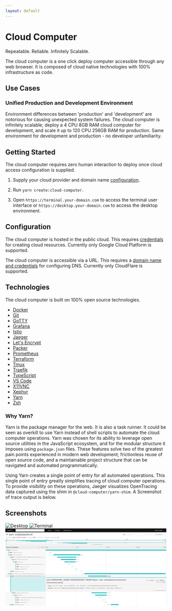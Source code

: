 ```yaml
---
layout: default
---
```


# Cloud Computer

Repeatable. Reliable. Infinitely Scalable.

The cloud computer is a one click deploy computer accessible through any web browser. It is composed of cloud native technologies with 100% infrastructure as code.

## Use Cases

### Unified Production and Development Environment

Environment differences between 'production' and 'development' are notorious for causing unexpected system failures. The cloud computer is infinitely scalable; deploy a 4 CPU 8GB RAM cloud computer for development, and scale it up to 120 CPU 256GB RAM for production. Same environment for development and production - no developer unfamiliarity.

## Getting Started

The cloud computer requires zero human interaction to deploy once cloud access configuration is supplied.

1. Supply your cloud provider and domain name [configuration](#configuration).

2. Run `yarn create:cloud-computer`.

3. Open `https://terminal.your-domain.com` to access the terminal user interface or `https://desktop.your-domain.com` to access the desktop environment.

## Configuration

The cloud computer is hosted in the public cloud. This requires [credentials](infrastructure/credentials/cloud-provider.json) for creating cloud resources. Currently only Google Cloud Platform is supported.

The cloud computer is accessible via a URL. This requires a [domain name and credentials](infrastructure/dns/scripts/environment.sh) for configuring DNS. Currently only CloudFlare is supported.

## Technologies

The cloud computer is built on 100% open source technologies.

- [Docker](https://github.com/docker/docker-ce)
- [Git](https://github.com/git/git)
- [GoTTY](https://github.com/yudai/gotty)
- [Grafana](https://github.com/grafana/grafana)
- [Istio](https://github.com/istio/istio)
- [Jaeger](https://github.com/jaegertracing/jaeger)
- [Let's Encrypt](https://github.com/letsencrypt)
- [Packer](https://github.com/hashicorp/packer)
- [Prometheus](https://github.com/prometheus/prometheus)
- [Terraform](https://github.com/hashicorp/terraform)
- [Tmux](https://github.com/tmux/tmux)
- [Traefik](https://github.com/containous/traefik)
- [TypeScript](https://github.com/Microsoft/TypeScript)
- [VS Code](https://github.com/codercom/code-server)
- [X11VNC](https://github.com/LibVNC/x11vnc)
- [Xephyr](https://www.freedesktop.org/wiki/Software/Xephyr)
- [Yarn](https://github.com/cloud-computer/yarn)
- [Zsh](https://github.com/zsh-users/zsh)

### Why Yarn?

Yarn is the package manager for the web. It is also a task runner. It could be seen as overkill to use Yarn instead of shell scripts to automate the cloud computer operations. Yarn was chosen for its ability to leverage open source utilities in the JavaScript ecosystem, and for the modular structure it imposes using `package.json` files. These features solve two of the greatest pain points experienced in modern web development; frictionless reuse of open source code, and a maintainable project structure that can be navigated and automated programmatically.

Using Yarn creates a single point of entry for all automated operations. This single point of entry greatly simplifies tracing of cloud computer operations. To provide visibility on these operations, Jaeger visualizes OpenTracing data captured using the shim in `@cloud-computer/yarn-shim`. A Screenshot of trace output is below.

## Screenshots

![Desktop](https://user-images.githubusercontent.com/1094600/56347945-c2dc7900-6208-11e9-8ed2-0bbff2fee6a8.png)
![Terminal](https://user-images.githubusercontent.com/1094600/56299607-b2c88900-6177-11e9-912b-40ea25d690e3.png)
![Jaeger](https://raw.githubusercontent.com/kawing-ho/kawing-ho.github.io/master/assets/images/startup-yarn-2.png)
